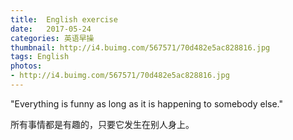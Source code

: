 ```yaml
---
title:  English exercise
date:   2017-05-24
categories: 英语早操
thumbnail: http://i4.buimg.com/567571/70d482e5ac828816.jpg
tags: English
photos:
- http://i4.buimg.com/567571/70d482e5ac828816.jpg
---
```


"Everything is funny as long as it is happening to somebody else."
<p>所有事情都是有趣的，只要它发生在别人身上。</p>
